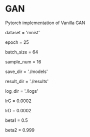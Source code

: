 # GAN
Pytorch implementation of Vanilla GAN

dataset = 'mnist'

epoch = 25

batch_size = 64

sample_num = 16

save_dir = './models'

result_dir = './results'

log_dir = './logs'

lrG = 0.0002

lrD = 0.0002

beta1 = 0.5

beta2 = 0.999
